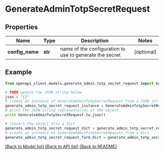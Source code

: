 # GenerateAdminTotpSecretRequest


## Properties
Name | Type | Description | Notes
------------ | ------------- | ------------- | -------------
**config_name** | **str** | name of the configuration to use to generate the secret | [optional]

## Example

```python
from openapi_client.models.generate_admin_totp_secret_request import GenerateAdminTotpSecretRequest

# TODO update the JSON string below
json = "{}"
# create an instance of GenerateAdminTotpSecretRequest from a JSON string
generate_admin_totp_secret_request_instance = GenerateAdminTotpSecretRequest.from_json(json)
# print the JSON string representation of the object
print GenerateAdminTotpSecretRequest.to_json()

# convert the object into a dict
generate_admin_totp_secret_request_dict = generate_admin_totp_secret_request_instance.to_dict()
# create an instance of GenerateAdminTotpSecretRequest from a dict
generate_admin_totp_secret_request_form_dict = generate_admin_totp_secret_request.from_dict(generate_admin_totp_secret_request_dict)
```
[[Back to Model list]](../README.md#documentation-for-models) [[Back to API list]](../README.md#documentation-for-api-endpoints) [[Back to README]](../README.md)
